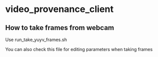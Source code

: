 # video_provenance_client

## How to take frames from webcam

Use run_take_yuyv_frames.sh

You can also check this file for editing parameters when taking frames